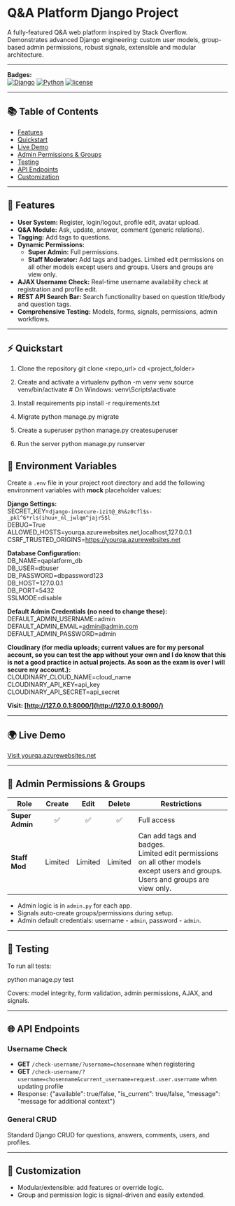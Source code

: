# Q&A Platform Django Project

A fully-featured Q&A web platform inspired by Stack Overflow. Demonstrates advanced Django engineering: custom user models, group-based admin permissions, robust signals, extensible and modular architecture.

---

**Badges:**  
[![Django](https://img.shields.io/badge/Django-5.2.4-green)]() [![Python](https://img.shields.io/badge/Python-3.12-blue)]() [![license](https://img.shields.io/badge/license-MIT-informational)]()

---

## 📚 Table of Contents

- [Features](#-features)
- [Quickstart](#-quickstart)
- [Live Demo](#-live-demo)
- [Admin Permissions & Groups](#-admin-permissions--groups)
- [Testing](#-testing)
- [API Endpoints](#-api-endpoints)
- [Customization](#-customization)

---

## 🚀 Features

- **User System:** Register, login/logout, profile edit, avatar upload.
- **Q&A Module:** Ask, update, answer, comment (generic relations).
- **Tagging:** Add tags to questions.
- **Dynamic Permissions:**
    - **Super Admin:** Full permissions.
    - **Staff Moderator:** Add tags and badges. Limited edit permissions on all other models except users and groups. Users and groups are view only.
- **AJAX Username Check:** Real-time username availability check at registration and profile edit.
- **REST API Search Bar:** Search functionality based on question title/body and question tags.
- **Comprehensive Testing:** Models, forms, signals, permissions, admin workflows.

---

## ⚡ Quickstart

1. Clone the repository
   git clone <repo_url>
   cd <project_folder>

2. Create and activate a virtualenv
   python -m venv venv
   source venv/bin/activate # On Windows: venv\Scripts\activate

3. Install requirements
   pip install -r requirements.txt

4. Migrate
   python manage.py migrate

5. Create a superuser
   python manage.py createsuperuser

6. Run the server
   python manage.py runserver

## 🌟 Environment Variables

Create a `.env` file in your project root directory and add the following environment variables with **mock** placeholder values:

**Django Settings:**<br>
SECRET_KEY=`django-insecure-izit@_8%&z0cfl$s-_pkl^6*rls(ihuu+_nl_jwlqm^jajr5$l`<br>
DEBUG=True<br>
ALLOWED_HOSTS=yourqa.azurewebsites.net,localhost,127.0.0.1<br>
CSRF_TRUSTED_ORIGINS=https://yourqa.azurewebsites.net

**Database Configuration:**<br>
DB_NAME=qaplatform_db<br>
DB_USER=dbuser<br>
DB_PASSWORD=dbpassword123<br>
DB_HOST=127.0.0.1<br>
DB_PORT=5432<br>
SSLMODE=disable

**Default Admin Credentials (no need to change these):**<br>
DEFAULT_ADMIN_USERNAME=admin<br>
DEFAULT_ADMIN_EMAIL=admin@admin.com<br>
DEFAULT_ADMIN_PASSWORD=admin

**Cloudinary (for media uploads; current values are for my personal account, so you can test the app without your own and I do know that this is not a good practice in actual projects. As soon as the exam is over I will secure my account.):**<br>
CLOUDINARY_CLOUD_NAME=cloud_name<br>
CLOUDINARY_API_KEY=api_key<br>
CLOUDINARY_API_SECRET=api_secret


**Visit: [http://127.0.0.1:8000/](http://127.0.0.1:8000/)**


---

## 🌍 Live Demo

[Visit yourqa.azurewebsites.net](https://yourqa.azurewebsites.net)

---

## 🔑 Admin Permissions & Groups

| Role            | Create  |  Edit   | Delete  | Restrictions                                                                                                                     |
|-----------------|:-------:|:-------:|:-------:|----------------------------------------------------------------------------------------------------------------------------------|
| **Super Admin** |    ✅    |    ✅    |    ✅    | Full access                                                                                                                      |
| **Staff Mod**   | Limited | Limited | Limited | Can add tags and badges.<br>Limited edit permissions on all other models except users and groups.<br>Users and groups are view only. |

- Admin logic is in `admin.py` for each app.
- Signals auto-create groups/permissions during setup.
- Admin default credentials: username - `admin`, password - `admin`.

---

## 🧪 Testing

To run all tests:

python manage.py test

Covers: model integrity, form validation, admin permissions, AJAX, and signals.

---

## 🌐 API Endpoints

### Username Check

- **GET** `/check-username/?username=chosenname` when registering
- **GET** `/check-username/?username=chosenname&current_username=request.user.username` when updating profile
- Response:
  {"available": true/false, "is_current": true/false, "message": "message for additional context"}

### General CRUD

Standard Django CRUD for questions, answers, comments, users, and profiles.

---

## 🎨 Customization

- Modular/extensible: add features or override logic.
- Group and permission logic is signal-driven and easily extended.
